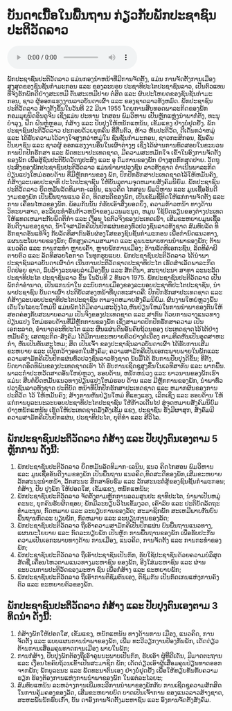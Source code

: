 # ບັນດາເນື້ອໃນພື້ນຖານ ກ່ຽວກັບພັກປະຊາຊົນປະຕິວັດລາວ


<audio controls>
  <source src="./audio/sample1.mp3" type="audio/mpeg" />
</audio>

ພັກປະຊາຊົນປະຕິວັດລາວ ແມ່ນກອງນໍາຫນ້າທີ່ມີການຈັດຕັ້ງ, ແມ່ນ ການຈັດຕັ້ງການເມືອງສູງສຸດຂອງຊົນຊັ້ນກໍາມະກອນ ແລະ ຂອງລະບອບ ປະຊາທິປະໄຕປະຊາຊົນລາວ, ເປັນຕົວແທນທີ່ຈົງຮັກພັກດີຢ່າງສະເຫມີ ຕົ້ນສະເຫມີປາຍ ຕໍ່ສິດ ແລະ ຜົນປະໂຫຍດຂອງຊົນຊັ້ນກໍາມະກອນ, ຊາວ ຜູ້ອອກແຮງງານລາວບັນດາເຜົ່າ ແລະ ຂອງຊາດລາວທັງຫມົດ.
ພັກປະຊາຊົນປະຕິວັດລາວ ສ້າງຕັ້ງຂຶ້ນໃນວັນທີ 22 ມີນາ 1955 ໂດຍການສືບທອດພາລະກິດຂອງພັກກອມມຸຍນິດອິນດູຈີນ ເຊິ່ງແມ່ນ ປະທານ ໄກສອນ ພົມວິຫານ ເປັນຫຼັກແຫຼ່ງນໍາພາກໍ່ຕັ້ງ, ທະນຸບໍາລຸງ, ຝຶກ ຝົນຫຼໍ່ຫຼອມ, ກໍ່ສ້າງ ແລະ ປັບປຸງໃຫ້ຫນັກແຫນ້ນ, ເຂັ້ມແຂງ ຢ່າງບໍ່ຢຸດຢັ້ງ. 
ພັກປະຊາຊົນປະຕິວັດລາວ ປະກອບດ້ວຍບຸກຄົນ ທີ່ຕື່ນຕົວ, ຫ້າວ ຫັນປະຕິວັດ, ດີເດັ່ນກວ່າຫມູ່ ແລະ ໄດ້ຮັບຄວາມໄວ້ວາງໃຈສູງກວ່າຫມູ່ໃນ ຊົນຊັ້ນກໍາມະກອນ, ຊາວກະສິກອນ, ຊັ້ນຄົນປັນຍາຊົນ ແລະ ຊາວຜູ້ ອອກແຮງງານອື່ນໃນເຜົ່າຕ່າງໆ ເຊິ່ງໄດ້ຜ່ານການທົດສອບໃນຂະບວນ ການປົກປັກຮັກສາ ແລະ ພັດທະນາປະເທດຊາດ, ມີຄວາມສະຫມັກໃຈ ເຂົ້າໃນອົງການຈັດຕັ້ງຂອງພັກ ເພື່ອສູ້ຊົນປະຕິບັດວັດຖຸປະສົງ ແລະ ອຸ ດົມການຂອງພັກ ຢ່າງສຸດກົກສຸດປາຍ.
ວັດຖຸປະສົງຂອງພັກປະຊາຊົນປະຕິວັດລາວ ແມ່ນນໍາພາປວງຊົນ ລາວທັງຊາດ ດໍາເນີນພາລະກິດປ່ຽນແປງໃຫມ່ຮອບດ້ານ ທີ່ມີຫຼັກການຂອງ ພັກ, ປົກປັກຮັກສາປະເທດຊາດໄວ້ໃຫ້ຫມັ້ນຄົງ, ກໍ່ສ້າງລະບອບປະຊາທິ ປະໄຕປະຊາຊົນ ໃຫ້ບັນລຸຕາມຈຸດຫມາຍສັງຄົມນິຍົມ.
ພັກປະຊາຊົນປະຕິວັດລາວ ຍຶດຫມັ້ນລັດທິມາກ-ເລນິນ, ແນວຄິດ ໄກສອນ ພົມວິຫານ ແລະ ມູນເຊື້ອອັນດີງາມຂອງພັກ ເປັນພື້ນຖານແນວ
ຄິດ, ທິດສະດີຂອງພັກ, ເປັນເຂັມຊີ້ທິດໃຫ້ແກ່ການຈັດຕັ້ງ ແລະ ການ ເຄື່ອນໄຫວຂອງພັກ. ພ້ອມກັນນັ້ນ ກໍຮັບເອົາສິ່ງຍອດຍິ່ງ, ຄວາມກ້າວຫນ້າ ທາງດ້ານວິທະຍາສາດ, ອະລິຍະທໍາອັນກ້າວຫນ້າຂອງມວນມະນຸດ, ຫມູນ ໃຊ້ບົດຮຽນຂອງຕ່າງປະເທດ ໃຫ້ແທດເຫມາະກັບພຶດຕິກໍາ ແລະ ເງື່ອນ ໄຂຕົວຈິງຂອງປະເທດເຮົາ, ເສີມຂະຫຍາຍມູນເຊື້ອອັນດີງາມຂອງຊາດ,
ນໍ້າໃຈສາມັກຄີເປັນປຶກແຜ່ນຂອງທົ່ວປວງຊົນລາວທັງຊາດ ສົມທົບລັດ
ທິຮັກຊາດອັນແທ້ຈິງ ກັບລັດທິສາກົນອັນຜ່ອງໃສຂອງຊົນຊັ້ນກໍາມະກອນ ເພື່ອກໍານົດແນວທາງ, ແຜນນະໂຍບາຍຂອງພັກ; ຍົກສູງຄວາມສາມາດ ແລະ ຄຸນນະພາບການນໍາພາຂອງພັກ; ຕ້ານແນວຄິດ ແລະ ການກະທໍາ ຫຼາຍເຄົ້າ, ຫຼາຍພັກການເມືອງ; ຕ້ານລັດທິເອກະຊົນ, ລັດທິຄໍາພີຕາຍຕົວ ແລະ ລັດທິສວຍໂອກາດ ໃນທຸກຮູບແບບ.
ພັກປະຊາຊົນປະຕິວັດລາວ ໄດ້ນໍາພາປະຊາຊົນລາວບັນດາເຜົ່າດໍາ ເນີນການປະຕິວັດຊາດປະຊາທິປະໄຕ ເຮັດສໍາເລັດພາລະກິດປົດປ່ອຍ ຊາດ, ລົບລ້າງລະບອບລ່າເມືອງຂຶ້ນ ແລະ ສັກດີນາ, ສະຖາປະນາ ສາທາ ລະນະລັດ ປະຊາທິປະໄຕ ປະຊາຊົນລາວ ຂຶ້ນ ໃນວັນທີ 2 ທັນວາ 1975.
 ພັກປະຊາຊົນປະຕິວັດລາວ ເປັນພັກກໍາອໍານາດ, ເປັນແກນນໍາໃນ ລະບົບການເມືອງຂອງລະບອບປະຊາທິປະໄຕປະຊາຊົນ, ນໍາພາປະຊາຊົນ ບັນດາເຜົ່າ ປະຕິບັດສອງຫນ້າທີ່ຍຸດທະສາດຄື: ປົກປັກຮັກສາປະເທດຊາດ ແລະ ກໍ່ສ້າງລະບອບປະຊາທິປະໄຕປະຊາຊົນ ຕາມຈຸດຫມາຍສັງຄົມນິຍົມ. ຜົນງານໃຫຍ່ຫຼວງພົ້ນເດັ່ນໃນໄລຍະໃຫມ່ນີ້ ແມ່ນພັກໄດ້ມີຄວາມສະດຸ້ງໄວ,ຫັນປ່ຽນໃຫມ່ໃນການນໍາພາຂອງຕົນໃຫ້ສອດຄ່ອງກັບສະພາບຄວາມ ເປັນຈິງຂອງປະເທດຊາດ ແລະ ສາກົນ ດ້ວຍການວາງແນວທາງປ່ຽນແປງ ໃຫມ່ຮອບດ້ານທີ່ມີຫຼັກການຂອງພັກ ເຊິ່ງສາມາດປົກປັກຮັກສາຄວາມ ເປັນເອກະລາດ, ອໍານາດອະທິປະໄຕ ແລະ ຜືນແຜ່ນດິນອັນຄົບຖ້ວນຂອງ ປະເທດຊາດໄວ້ໄດ້ຢ່າງຫມັ້ນຄົງ; ເສດຖະກິດ-ສັງຄົມ ໄດ້ມີການຂະຫຍາຍຕົວຢ່າງຕໍ່ເນື່ອງ ຕາມທິດຫັນເປັນອຸດສາຫະກໍາ, ຫັນເປັນທັນສະໄຫມ; ສິດ ເປັນເຈົ້າ ຂອງປະຊາຊົນລາວບັນດາເຜົ່າ ໄດ້ຮັບການເສີມຂະຫຍາຍ ແລະ ເປີດກວ້າງອອກໃນສັງຄົມ; ຄວາມສາມັກຄີເປັນເອກະພາບພາຍໃນພັກແລະ ຄວາມສາມັກຄີເປັນປຶກແຜ່ນທົ່ວປວງຊົນລາວທັງຊາດ ນັບມື້ໄດ້ ຮັບການປັບປຸງດີຂຶ້ນ; ທີ່ຕັ້ງ, ບົດບາດອິດທິພົນຂອງປະເທດຊາດເຮົາ ໄດ້ ຮັບການເຊີດຊູສູງຂຶ້ນໃນເວທີສາກົນ ແລະ ພາກພື້ນ.
ພາລະກໍາປະຫວັດສາດອັນໃຫຍ່ຫຼວງ, ຮອບດ້ານ, ຫນັກຫນ່ວງ ແລະ ຍາວນານຂອງພັກເຮົາແມ່ນ: ສືບຕໍ່ຍຶດຫມັ້ນແນວທາງປ່ຽນແປງໃຫມ່ຮອບ ດ້ານ ແລະ ມີຫຼັກການຂອງພັກ, ນໍາພາທົ່ວປວງຊົນລາວທັງຊາດ ປະຕິບັດ ຫນ້າທີ່ປົກປັກຮັກສາປະເທດຊາດ ແລະ ຫມາກຜົນຂອງການປະຕິວັດ ໄວ້ ໃຫ້ຫມັ້ນຄົງ; ສ້າງການຫັນປ່ຽນໃຫມ່ ທີ່ແຂງແຮງ, ເລິກເຊິ່ງ ແລະ ຮອບດ້ານ ໃຫ້ແກ່ການບູລະນະລະບອບປະຊາທິປະໄຕປະຊາຊົນ ໃຫ້ກ້າວເດີນໄປ ສູ່ຈຸດຫມາຍສັງຄົມນິຍົມ ຢ່າງຫນັກແຫນ້ນ ເຮັດໃຫ້ປະເທດຊາດມັ່ງຄັ່ງເຂັ້ມ ແຂງ, ປະຊາຊົນ ຮັ່ງມີຜາສຸກ, ສັງຄົມມີຄວາມສາມັກຄີເປັນປຶກແຜ່ນ, ປະຊາທິປະໄຕ, ຍຸຕິທໍາ ແລະ ສີວິໄລ.

## ພັກປະຊາຊົນປະຕິວັດລາວ ກໍ່ສ້າງ ແລະ ປັບປຸງຕົນເອງຕາມ 5 ຫຼັກການ ດັ່ງນີ້:

1. ພັກປະຊາຊົນປະຕິວັດລາວ ຍຶດຫມັ້ນລັດທິມາກ-ເລນິນ, ແນວ ຄິດໄກສອນ ພົມວິຫານ ແລະ ມູນເຊື້ອອັນດີງາມຂອງພັກ ເປັນພື້ນຖານ ແນວຄິດ,ທິດສະດີຂອງພັກ,ເສີມຂະຫຍາຍລັກສະນະນໍາຫນ້າ, ລັກສະນະ ສຶກສາອົບຮົມ ແລະ ລັກສະນະຕໍ່ສູ້ຂອງຊົນຊັ້ນກໍາມະກອນ; ກໍ່ສ້າງ, ປັບ ປຸງພັກ ໃຫ້ປອດໃສ, ເຂັ້ມແຂງ, ຫນັກແຫນ້ນ;
2. ພັກປະຊາຊົນປະຕິວັດລາວ ຈັດຕັ້ງຕາມຫຼັກການລວມສູນປະ ຊາທິປະໄຕ, ນໍາພາເປັນຫມູ່ຄະນະ, ບຸກຄົນຮັບຜິດຊອບ; ພັກມີລະບຽບວິໄນເຂັ້ມງວດ, ເຄົາລົບ ແລະ ປະຕິບັດລັດຖະທໍາມະນູນ, ກົດຫມາຍ ແລະ ລະບຽບການຂອງລັດ; ສະມາຊິກພັກ ສະເຫມີພາບກັນບົນພື້ນຖານກົດລະ ບຽບພັກ, ກົດຫມາຍ ແລະ ລະບຽບການຂອງລັດ;
3. ພັກປະຊາຊົນປະຕິວັດລາວ ຖືເອົາຄວາມສາມັກຄີເປັນປຶກແຜ່ນ ບົນພື້ນຖານແນວທາງ, ແຜນນະໂຍບາຍ ແລະ ກົດລະບຽບພັກ ເປັນຫຼັກ ການພື້ນຖານຂອງພັກ ເພື່ອຮັບປະກັນຄວາມເປັນເອກະພາບທາງດ້ານ ການເມືອງ, ແນວຄິດ, ການຈັດຕັ້ງ ແລະ ການກະທໍາຂອງພັກ;
4. ພັກປະຊາຊົນປະຕິວັດລາວ ຖືເອົາປະຊາຊົນເປັນກົກ, ຮັບໃຊ້ປະຊາຊົນດ້ວຍຄວາມບໍລິສຸດສັດຊື່,ເຄື່ອນໄຫວຕາມແນວທາງມະຫາຊົນ ຂອງພັກ, ອີງໃສ່ມະຫາຊົນ ແລະ ຜ່ານຂະບວນການປະຕິວັດຂອງມະຫາ ຊົນ ເພື່ອກໍ່ສ້າງ ແລະ ຂະຫຍາຍພັກ;
5. ພັກປະຊາຊົນປະຕິວັດລາວ ຖືເອົາການຕິຊົມຕົນເອງ, ຕິຊົມກັນ ເປັນກົດເກນແຫ່ງການຄົງຕົວ ແລະ ຂະຫຍາຍຕົວຂອງພັກ.

## ພັກປະຊາຊົນປະຕິວັດລາວ ກໍ່ສ້າງ ແລະ ປັບປຸງຕົນເອງຕາມ 3 ທິດນໍາ ດັ່ງນີ້:

1. ກໍ່ສ້າງພັກໃຫ້ປອດໃສ, ເຂັ້ມແຂງ, ຫນັກແຫນ້ນ ທາງດ້ານການ ເມືອງ, ແນວຄິດ, ການຈັດຕັ້ງ ແລະ ແບບແຜນການນໍາພາຂອງພັກ, ເພີ່ມ ທະວີວຽກງານປ້ອງກັນພັກ, ເດັດດ່ຽວຕ້ານການເສື່ອມຄຸນທາດການເມືອງ ພາຍໃນພັກ;
2. ການກໍ່ສ້າງ, ປັບປຸງພັກຕ້ອງຖືເອົາຄຸນນະພາບເປັນກົກ, ຮັບເອົາ ຜູ້ທີ່ດີເດັ່ນ, ມີມາດຕະຖານ ແລະ ເງື່ອນໄຂຄົບຖ້ວນເຂົ້າເປັນສະມາຊິກ ພັກ; ເດັດດ່ຽວເອົາຜູ້ເສື່ອມຄຸນປ່ຽນທາດອອກຈາກພັກ; ພັກບູລະນະ ແລະ ພັດທະນາຕົນເອງ ຢ່າງບໍ່ຢຸດຢັ້ງ ເພື່ອໃຫ້ທຽບທັນກັບຄວາມຮຽກ ຮ້ອງຕ້ອງການແຫ່ງການນໍາພາຂອງພັກ ໃນແຕ່ລະໄລຍະ;
3. ສົມທົບແຫນ້ນ ລະຫວ່າງການເພີ່ມທະວີການນໍາພາຂອງພັກກັບ ການເຊີດຊູຄວາມສັກສິດໃນການຄຸ້ມຄອງຂອງລັດ, ເສີມຂະຫຍາຍບົດ ບາດເປັນເຈົ້າການ ຂອງແນວລາວສ້າງຊາດ, ສະຫະພັນນັກຮົບເກົ່າ, ບັນ ດາອົງການຈັດຕັ້ງມະຫາຊົນ ແລະ ອົງການຈັດຕັ້ງສັງຄົມ.


